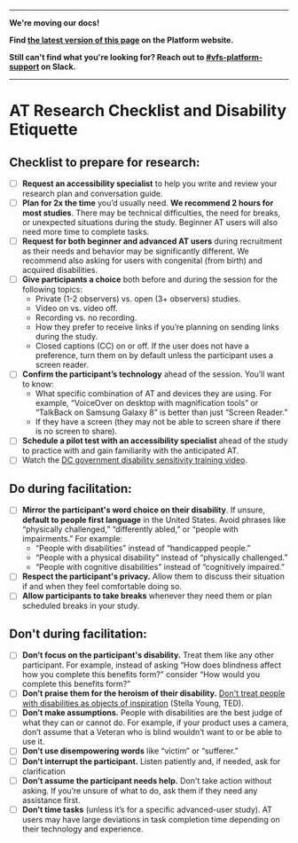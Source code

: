 ----

**We're moving our docs!**

 **Find [the latest version of this page](https://depo-platform-documentation.scrollhelp.site/research-design/research-with-assistive-technology-users) on the Platform website.**

 **Still can't find what you're looking for? Reach out to [#vfs-platform-support](https://dsva.slack.com/archives/CBU0KDSB1) on Slack.**

----


# AT Research Checklist and Disability Etiquette

## Checklist to prepare for research:
- [ ] **Request an accessibility specialist** to help you write and review your research plan and conversation guide.
- [ ] **Plan for 2x the time** you’d usually need. **We recommend 2 hours for most studies**. There may be technical difficulties, the need for breaks, or unexpected situations during the study. Beginner AT users will also need more time to complete tasks. 
- [ ] **Request for both beginner and advanced AT users** during recruitment as their needs and behavior may be significantly different.  We recommend also asking for users with congenital (from birth) and acquired disabilities.
- [ ] **Give participants a choice** both before and during the session for the following topics:
    - Private (1-2 observers) vs. open (3+ observers) studies.
    - Video on vs. video off.
    - Recording vs. no recording.
    - How they prefer to receive links if you’re planning on sending links during the study. 
    - Closed captions (CC) on or off. If the user does not have a preference, turn them on by default unless the participant uses a screen reader.
- [ ] **Confirm the participant’s technology** ahead of the session. You’ll want to know:
    - What specific combination of AT and devices they are using. For example, “VoiceOver on desktop with magnification tools” or “TalkBack on Samsung Galaxy 8” is better than just “Screen Reader.”
    - If they have a screen (they may not be able to screen share if there is no screen to share).
- [ ] **Schedule a pilot test with an accessibility specialist** ahead of the study to practice with and gain familiarity with the anticipated AT.
- [ ] Watch the [DC government disability sensitivity training video](https://www.youtube.com/watch?v=Gv1aDEFlXq8).

## Do during facilitation:
- [ ] **Mirror the participant's word choice on their disability**. If unsure, **default to people first language** in the United States. Avoid phrases like “physically challenged,” “differently abled,” or “people with impairments.” For example:
    - “People with disabilities” instead of “handicapped people.”
    - “People with a physical disability” instead of “physically challenged.”
    - “People with cognitive disabilities” instead of “cognitively impaired.”
- [ ] **Respect the participant's privacy.** Allow them to discuss their situation if and when they feel comfortable doing so. 
- [ ] **Allow participants to take breaks** whenever they need them or plan scheduled breaks in your study.

## Don't during facilitation:
- [ ] **Don’t focus on the participant's disability.** Treat them like any other participant. For example, instead of asking “How does blindness affect how you complete this benefits form?” consider “How would you complete this benefits form?”
- [ ] **Don’t praise them for the heroism of their disability.** [Don't treat people with disabilities as objects of inspiration](https://www.youtube.com/watch?v=8K9Gg164Bsw) (Stella Young, TED).
- [ ] **Don’t make assumptions.** People with disabilities are the best judge of what they can or cannot do. For example, if your product uses a camera, don’t assume that a Veteran who is blind wouldn’t want to or be able to use it.
- [ ] **Don’t use disempowering words** like “victim” or “sufferer.”
- [ ] **Don’t interrupt the participant.** Listen patiently and, if needed, ask for clarification
- [ ] **Don’t assume the participant needs help.** Don't take action without asking. If you’re unsure of what to do, ask them if they need any assistance first.
- [ ] **Don’t time tasks** (unless it’s for a specific advanced-user study). AT users may have large deviations in task completion time depending on their technology and experience.
